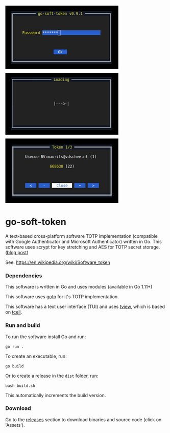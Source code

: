 ![screenshot](go-soft-token-v0.9.1.png)

# go-soft-token

A text-based cross-platform software TOTP implementation (compatible with Google Authenticator and Microsoft Authenticator) written in Go.
This software uses scrypt for key stretching and AES for TOTP secret storage. ([blog post](https://tqdev.com/2020-free-otp-soft-token-written-in-go))

See: https://en.wikipedia.org/wiki/Software_token

### Dependencies

This software is written in Go and uses modules (available in Go 1.11+)

This software uses [gotp](https://github.com/xlzd/gotp) for it's TOTP implementation.

This software has a text user interface (TUI) and uses [tview](https://github.com/rivo/tview/), which is based on [tcell](https://github.com/gdamore/tcell).

### Run and build

To run the software install Go and run:

    go run .

To create an executable, run:

    go build
    
Or to create a release in the `dist` folder, run:

    bash build.sh
    
This automatically increments the build version.

### Download

Go to the [releases](https://github.com/mevdschee/go-soft-token/releases) section to download binaries and source code (click on 'Assets').

